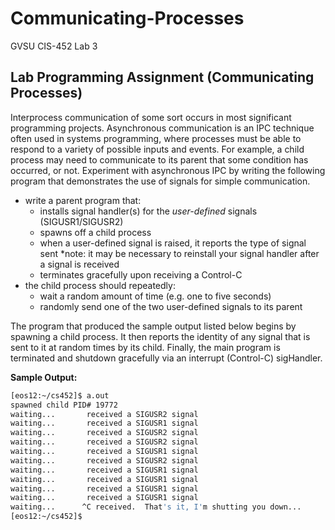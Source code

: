 # Communicating-Processes
GVSU CIS-452 Lab 3

## Lab Programming Assignment (Communicating Processes)
Interprocess communication of some sort occurs in most significant programming projects.  Asynchronous communication is an IPC technique often used in systems programming, where processes must be able to respond to a variety of possible inputs and events.  For example, a child process may need to communicate to its parent that some condition has occurred, or not.  Experiment with asynchronous IPC by writing the following program that demonstrates the use of signals for simple communication.


* write a parent program that:
  * installs signal handler(s) for the _user-defined_ signals (SIGUSR1/SIGUSR2)
  * spawns off a child process
  * when a user-defined signal is raised, it reports the type of signal sent
    *note: it may be necessary to reinstall your signal handler after a signal is received
  * terminates gracefully upon receiving a Control-C
* the child process should repeatedly:
  * wait a random amount of time (e.g. one to five seconds)
  * randomly send one of the two user-defined signals to its parent
  
The program that produced the sample output listed below begins by spawning a child process.  It then reports the identity of any signal that is sent to it at random times by its child.  Finally, the main program is terminated and shutdown gracefully via an interrupt (Control-C) sigHandler.

__Sample Output:__

``` bash
[eos12:~/cs452]$ a.out
spawned child PID# 19772
waiting...       received a SIGUSR2 signal
waiting...       received a SIGUSR1 signal
waiting...       received a SIGUSR2 signal
waiting...       received a SIGUSR2 signal
waiting...       received a SIGUSR1 signal
waiting...       received a SIGUSR2 signal
waiting...       received a SIGUSR1 signal
waiting...       received a SIGUSR1 signal
waiting...       received a SIGUSR1 signal
waiting...       received a SIGUSR1 signal
waiting...      ^C received.  That's it, I'm shutting you down...
[eos12:~/cs452]$
```


